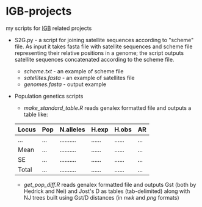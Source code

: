 # IGB-projects
my scripts for [IGB](http://genebiology.ru/) related projects

- S2G.py - a script for joining satellite sequences according to "scheme" file. As input it takes fasta file with satellite sequences and scheme file representing their relative positions in a genome; the script outputs satellite sequences concatenated according to the scheme file.

  - *scheme.txt* - an example of scheme file
  - *satellites.fasta* - an example of satellites file
  - *genomes.fasta* - output example


- Population genetics scripts

   - *make_standard_table.R* reads genalex formatted file and outputs a table like:

    | Locus | Pop | N.alleles | H.exp | H.obs | AR |
    |-------|-----|-----------|-------|-------|----|
    | ...   |...  | ..........| ......| ......| ...|
    | Mean  |...  | ..........| ......| ......| ...|
    | SE    |...  | ..........| ......| ......| ...|
    |Total  |...  | ..........| ......| ......| ...|

   - *get_pop_diff.R* reads genalex formatted file and outputs Gst (both by Hedrick and Nei) and Jost's D as tables (tab-delimited) along with NJ trees built using Gst/D distances (in *nwk* and *png* formats)
